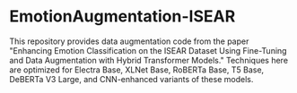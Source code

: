 # EmotionAugmentation-ISEAR
This repository provides data augmentation code from the paper "Enhancing Emotion Classification on the ISEAR Dataset Using Fine-Tuning and Data Augmentation with Hybrid Transformer Models." Techniques here are optimized for Electra Base, XLNet Base, RoBERTa Base, T5 Base, DeBERTa V3 Large, and CNN-enhanced variants of these models.
